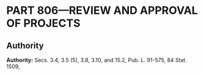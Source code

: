 # PART 806—REVIEW AND APPROVAL OF PROJECTS


## Authority

**Authority:** Secs. 3.4, 3.5 (5), 3.8, 3.10, and 15.2, Pub. L. 91-575, 84 Stat. 1509, 

